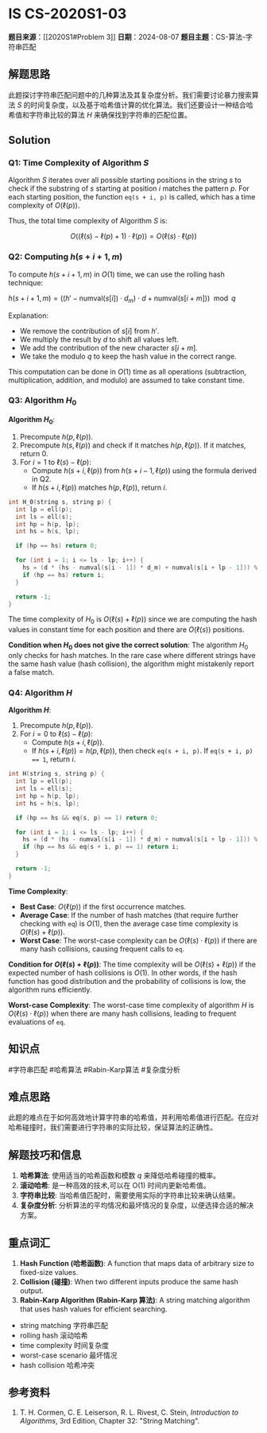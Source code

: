 # IS CS-2020S1-03

**题目来源**：[[2020S1#Problem 3]]
**日期**：2024-08-07
**题目主题**：CS-算法-字符串匹配

## 解题思路

此题探讨字符串匹配问题中的几种算法及其复杂度分析。我们需要讨论暴力搜索算法 $S$ 的时间复杂度，以及基于哈希值计算的优化算法。我们还要设计一种结合哈希值和字符串比较的算法 $H$ 来确保找到字符串的匹配位置。

## Solution

### Q1: Time Complexity of Algorithm $S$

Algorithm $S$ iterates over all possible starting positions in the string $s$ to check if the substring of $s$ starting at position $i$ matches the pattern $p$. For each starting position, the function `eq(s + i, p)` is called, which has a time complexity of $O(\ell(p))$.

Thus, the total time complexity of Algorithm $S$ is:

$$
O((\ell(s) - \ell(p) + 1) \cdot \ell(p)) = O(\ell(s) \cdot \ell(p))
$$

### Q2: Computing $h(s + i + 1, m)$

To compute $h(s + i + 1, m)$ in $O(1)$ time, we can use the rolling hash technique:

$h(s + i + 1, m) = ((h' - \text{numval}(s[i]) \cdot d_m) \cdot d + \text{numval}(s[i+m])) \mod q$

Explanation:

- We remove the contribution of $s[i]$ from $h'$.
- We multiply the result by $d$ to shift all values left.
- We add the contribution of the new character $s[i+m]$.
- We take the modulo $q$ to keep the hash value in the correct range.

This computation can be done in $O(1)$ time as all operations (subtraction, multiplication, addition, and modulo) are assumed to take constant time.

### Q3: Algorithm $H_0$

**Algorithm $H_0$**:
1. Precompute $h(p, \ell(p))$.
2. Precompute $h(s, \ell(p))$ and check if it matches $h(p, \ell(p))$. If it matches, return 0.
3. For $i = 1$ to $\ell(s) - \ell(p)$:
   - Compute $h(s + i, \ell(p))$ from $h(s + i - 1, \ell(p))$ using the formula derived in Q2.
   - If $h(s + i, \ell(p))$ matches $h(p, \ell(p))$, return $i$.

```c
int H_0(string s, string p) {
  int lp = ell(p);
  int ls = ell(s);
  int hp = h(p, lp);
  int hs = h(s, lp);

  if (hp == hs) return 0;

  for (int i = 1; i <= ls - lp; i++) {
    hs = (d * (hs - numval(s[i - 1]) * d_m) + numval(s[i + lp - 1])) % q;
    if (hp == hs) return i;
  }

  return -1;
}
```

The time complexity of $H_0$ is $O(\ell(s) + \ell(p))$ since we are computing the hash values in constant time for each position and there are $O(\ell(s))$ positions.

**Condition when $H_0$ does not give the correct solution**:
The algorithm $H_0$ only checks for hash matches. In the rare case where different strings have the same hash value (hash collision), the algorithm might mistakenly report a false match.

### Q4: Algorithm $H$

**Algorithm $H$**:
1. Precompute $h(p, \ell(p))$.
2. For $i = 0$ to $\ell(s) - \ell(p)$:
   - Compute $h(s + i, \ell(p))$.
   - If $h(s + i, \ell(p)) = h(p, \ell(p))$, then check `eq(s + i, p)`. If `eq(s + i, p) == 1`, return $i$.

```c
int H(string s, string p) {
  int lp = ell(p);
  int ls = ell(s);
  int hp = h(p, lp);
  int hs = h(s, lp);

  if (hp == hs && eq(s, p) == 1) return 0;

  for (int i = 1; i <= ls - lp; i++) {
    hs = (d * (hs - numval(s[i - 1]) * d_m) + numval(s[i + lp - 1])) % q;
    if (hp == hs && eq(s + i, p) == 1) return i;
  }

  return -1;
}
```

**Time Complexity**:
- **Best Case**: $O(\ell(p))$ if the first occurrence matches.
- **Average Case**: If the number of hash matches (that require further checking with `eq`) is $O(1)$, then the average case time complexity is $O(\ell(s) + \ell(p))$.
- **Worst Case**: The worst-case complexity can be $O(\ell(s) \cdot \ell(p))$ if there are many hash collisions, causing frequent calls to `eq`.

**Condition for $O(\ell(s) + \ell(p))$**:
The time complexity will be $O(\ell(s) + \ell(p))$ if the expected number of hash collisions is $O(1)$. In other words, if the hash function has good distribution and the probability of collisions is low, the algorithm runs efficiently.

**Worst-case Complexity**: The worst-case time complexity of algorithm $H$ is $O(\ell(s) \cdot \ell(p))$ when there are many hash collisions, leading to frequent evaluations of `eq`.

## 知识点

#字符串匹配 #哈希算法 #Rabin-Karp算法 #复杂度分析

## 难点思路

此题的难点在于如何高效地计算字符串的哈希值，并利用哈希值进行匹配。在应对哈希碰撞时，我们需要进行字符串的实际比较，保证算法的正确性。

## 解题技巧和信息

1. **哈希算法**: 使用适当的哈希函数和模数 $q$ 来降低哈希碰撞的概率。
2. **滚动哈希**: 是一种高效的技术,可以在 O(1) 时间内更新哈希值。
3. **字符串比较**: 当哈希值匹配时，需要使用实际的字符串比较来确认结果。
4. **复杂度分析**: 分析算法的平均情况和最坏情况的复杂度，以便选择合适的解决方案。

## 重点词汇

1. **Hash Function (哈希函数)**: A function that maps data of arbitrary size to fixed-size values.
2. **Collision (碰撞)**: When two different inputs produce the same hash output.
3. **Rabin-Karp Algorithm (Rabin-Karp 算法)**: A string matching algorithm that uses hash values for efficient searching.

- string matching 字符串匹配
- rolling hash 滚动哈希
- time complexity 时间复杂度
- worst-case scenario 最坏情况
- hash collision 哈希冲突

## 参考资料

1. T. H. Cormen, C. E. Leiserson, R. L. Rivest, C. Stein, *Introduction to Algorithms*, 3rd Edition, Chapter 32: "String Matching".
